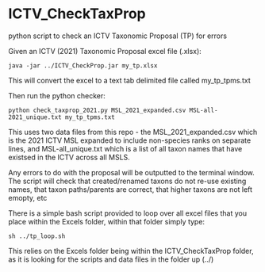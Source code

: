 # ICTV_CheckTaxProp
python script to check an ICTV Taxonomic Proposal (TP) for errors

Given an ICTV (2021) Taxonomic Proposal excel file (.xlsx):

```
java -jar ../ICTV_CheckProp.jar my_tp.xlsx
```

This will convert the excel to a text tab delimited file called my_tp_tpms.txt

Then run the python checker:

```
python check_taxprop_2021.py MSL_2021_expanded.csv MSL-all-2021_unique.txt my_tp_tpms.txt
```

This uses two data files from this repo - the MSL_2021_expanded.csv which is the 2021 ICTV MSL expanded to include non-species ranks on separate lines, and MSL-all_unique.txt which is a list of all taxon names that have existsed in the ICTV across all MSLS.

Any errors to do with the proposal will be outputted to the terminal window. The script will check that created/renamed taxons do not re-use existing names, that taxon paths/parents are correct, that higher taxons are not left emopty, etc

There is a simple bash script provided to loop over all excel files that you place within the Excels folder, within that folder simply type:

```
sh ../tp_loop.sh
```
This relies on the Excels folder being within the ICTV_CheckTaxProp folder, as it is looking for the scripts and data files in the folder up (../)
